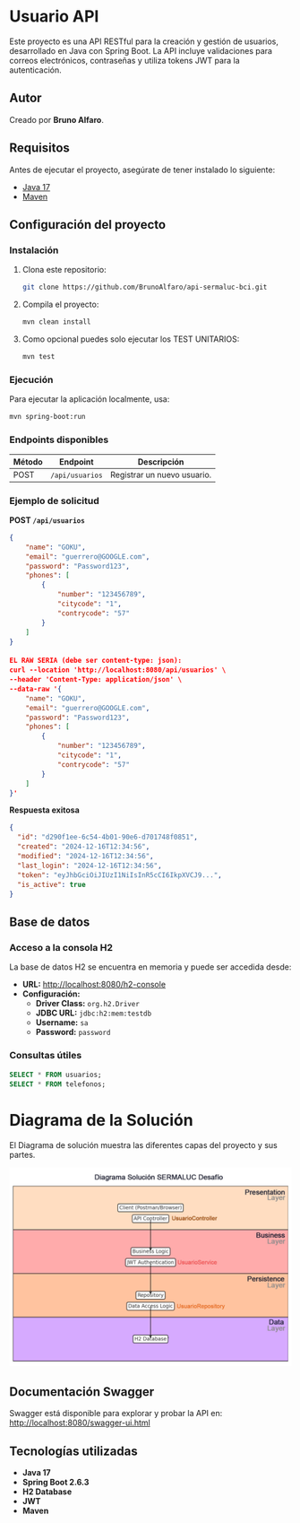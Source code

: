# Usuario API

Este proyecto es una API RESTful para la creación y gestión de usuarios, desarrollado en Java con Spring Boot. La API incluye validaciones para correos electrónicos, contraseñas y utiliza tokens JWT para la autenticación.

## Autor

Creado por **Bruno Alfaro**.

## Requisitos

Antes de ejecutar el proyecto, asegúrate de tener instalado lo siguiente:

- [Java 17](https://jdk.java.net/17/)
- [Maven](https://maven.apache.org/)

## Configuración del proyecto

### Instalación

1. Clona este repositorio:
   ```bash
   git clone https://github.com/BrunoAlfaro/api-sermaluc-bci.git
   ```

2. Compila el proyecto:
   ```bash
   mvn clean install
   ```
3. Como opcional puedes solo ejecutar los TEST UNITARIOS:
   ```bash
   mvn test
   ```

### Ejecución

Para ejecutar la aplicación localmente, usa:
```bash
mvn spring-boot:run
```

### Endpoints disponibles

| Método | Endpoint         | Descripción                     |
|--------|------------------|---------------------------------|
| POST   | `/api/usuarios`  | Registrar un nuevo usuario.     |

### Ejemplo de solicitud

**POST `/api/usuarios`**
```json
{
    "name": "GOKU",
    "email": "guerrero@GOOGLE.com",
    "password": "Password123",
    "phones": [
        {
            "number": "123456789",
            "citycode": "1",
            "contrycode": "57"
        }
    ]
}

EL RAW SERIA (debe ser content-type: json):
curl --location 'http://localhost:8080/api/usuarios' \
--header 'Content-Type: application/json' \
--data-raw '{
    "name": "GOKU",
    "email": "guerrero@GOOGLE.com",
    "password": "Password123",
    "phones": [
        {
            "number": "123456789",
            "citycode": "1",
            "contrycode": "57"
        }
    ]
}'

```

**Respuesta exitosa**
```json
{
  "id": "d290f1ee-6c54-4b01-90e6-d701748f0851",
  "created": "2024-12-16T12:34:56",
  "modified": "2024-12-16T12:34:56",
  "last_login": "2024-12-16T12:34:56",
  "token": "eyJhbGciOiJIUzI1NiIsInR5cCI6IkpXVCJ9...",
  "is_active": true
}
```

## Base de datos

### Acceso a la consola H2

La base de datos H2 se encuentra en memoria y puede ser accedida desde:
- **URL:** [http://localhost:8080/h2-console](http://localhost:8080/h2-console)
- **Configuración:**
  - **Driver Class:** `org.h2.Driver`
  - **JDBC URL:** `jdbc:h2:mem:testdb`
  - **Username:** `sa`
  - **Password:** `password`

### Consultas útiles
```sql
SELECT * FROM usuarios;
SELECT * FROM telefonos;
```
# Diagrama de la Solución

El Diagrama de solución muestra las diferentes capas del proyecto y sus partes.

![Diagrama de la Solución](/Diagrama_Solucion.jpg)

## Documentación Swagger

Swagger está disponible para explorar y probar la API en:
[http://localhost:8080/swagger-ui.html](http://localhost:8080/swagger-ui.html)

## Tecnologías utilizadas

- **Java 17**
- **Spring Boot 2.6.3**
- **H2 Database**
- **JWT**
- **Maven**


